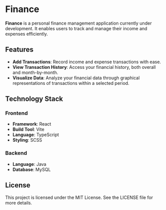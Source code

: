 # Finance

**Finance** is a personal finance management application currently under development. It enables users to track and manage their income and expenses efficiently.

## Features

- **Add Transactions**: Record income and expense transactions with ease.
- **View Transaction History**: Access your financial history, both overall and month-by-month.
- **Visualize Data**: Analyze your financial data through graphical representations of transactions within a selected period.

## Technology Stack

### Frontend
- **Framework**: React
- **Build Tool**: Vite
- **Language**: TypeScript
- **Styling**: SCSS

### Backend
- **Language**: Java
- **Database**: MySQL

## License
This project is licensed under the MIT License. See the LICENSE file for more details.

